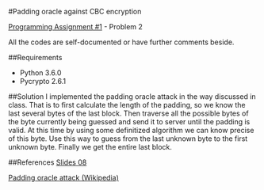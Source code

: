#Padding oracle against CBC encryption

[Programming Assignment #1](https://piazza-resources.s3.amazonaws.com/ixp1n5argll6bp/iyp83k9edi11h1/prog1.pdf?AWSAccessKeyId=AKIAIEDNRLJ4AZKBW6HA&Expires=1486683387&Signature=kRutt%2FswaAs4rjh5cRnXCYZCy0I%3D) - Problem 2

All the codes are self-documented or have further comments beside. 

##Requirements
- Python 3.6.0
- Pycrypto 2.6.1

##Solution
I implemented the padding oracle attack in the way discussed in class. That is to first calculate the length of the padding, so we know the last several bytes of the last block. Then traverse all the possible bytes of the byte currently being guessed and send it to server until the padding is valid. At this time by using some definitized algorithm we can know precise of this byte. Use this way to guess from the last unknown byte to the first unknown byte. Finally we get the entire last block.

##References
[Slides 08](https://piazza-resources.s3.amazonaws.com/ixp1n5argll6bp/iyp7ti643q0z5/CS47708.pdf?AWSAccessKeyId=AKIAIEDNRLJ4AZKBW6HA&Expires=1486682866&Signature=GiG1IlwPdp5Q%2B1jdeM1ZkgYHf6U%3D)

[Padding oracle attack (Wikipedia)](https://en.wikipedia.org/wiki/Padding_oracle_attack)